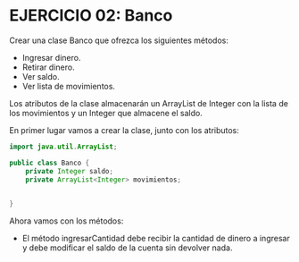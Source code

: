 # EJERCICIO 02: Banco

Crear una clase Banco que ofrezca los siguientes métodos:

- Ingresar dinero.
- Retirar dinero.
- Ver saldo.
- Ver lista de movimientos.

Los atributos de la clase almacenarán un ArrayList de Integer con la lista de 
los movimientos y un Integer que almacene el saldo.

En primer lugar vamos a crear la clase, junto con los atributos:

```java
import java.util.ArrayList;

public class Banco {
    private Integer saldo;
    private ArrayList<Integer> movimientos;

    
}
```
Ahora vamos con los métodos:
- El método ingresarCantidad debe recibir la cantidad de dinero a ingresar y debe modificar el saldo de la cuenta sin devolver nada.
